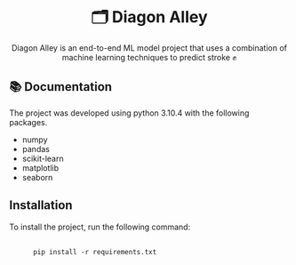 <div align="center">
  <h1>🗂️ Diagon Alley</h1>
  <p>Diagon Alley is an end-to-end ML model project that uses a combination of machine learning techniques to predict stroke ✊</p>
</div>

<div>
  <h2>📚 Documentation</h2>
  <p>The project was developed using python 3.10.4 with the following packages.</p>
  <ul>
    <li>numpy</li>
    <li>pandas</li>
    <li>scikit-learn</li>
    <li>matplotlib</li>
    <li>seaborn</li>
  </ul>
</div>

<div>
  <h2> Installation</h2>
  <p>To install the project, run the following command:</p>
  <pre>
    <code>
      pip install -r requirements.txt
    </code>
  </pre>
</div>


